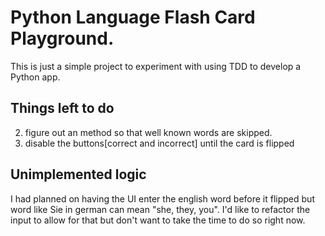 # Python Language Flash Card Playground.

This is just a simple project to experiment with using TDD 
to develop a Python app.



## Things left to do
2. figure out an method so that well known words are skipped.
4. disable the buttons[correct and incorrect] until the card is flipped

## Unimplemented logic
I had planned on having the UI enter the english word before it flipped but word like Sie in german can mean "she, they, you".   I'd like to refactor the input to allow for that but don't want to take the time to do so right now.